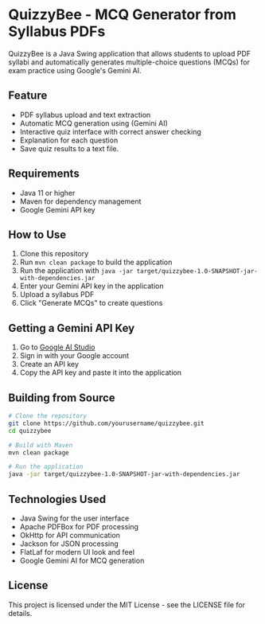 # QuizzyBee - MCQ Generator from Syllabus PDFs

QuizzyBee is a Java Swing application that allows students to upload PDF syllabi and automatically generates multiple-choice questions (MCQs) for exam practice using Google's Gemini AI.

## Feature

- PDF syllabus upload and text extraction
- Automatic MCQ generation using (Gemini AI)
- Interactive quiz interface with correct answer checking
- Explanation for each question
- Save quiz results to a text file.

## Requirements

- Java 11 or higher
- Maven for dependency management
- Google Gemini API key

## How to Use

1. Clone this repository
2. Run `mvn clean package` to build the application
3. Run the application with `java -jar target/quizzybee-1.0-SNAPSHOT-jar-with-dependencies.jar`
4. Enter your Gemini API key in the application
5. Upload a syllabus PDF
6. Click "Generate MCQs" to create questions

## Getting a Gemini API Key

1. Go to [Google AI Studio](https://makersuite.google.com/app/apikey)
2. Sign in with your Google account
3. Create an API key
4. Copy the API key and paste it into the application

## Building from Source

```bash
# Clone the repository
git clone https://github.com/yourusername/quizzybee.git
cd quizzybee

# Build with Maven
mvn clean package

# Run the application
java -jar target/quizzybee-1.0-SNAPSHOT-jar-with-dependencies.jar
```

## Technologies Used

- Java Swing for the user interface
- Apache PDFBox for PDF processing
- OkHttp for API communication
- Jackson for JSON processing
- FlatLaf for modern UI look and feel
- Google Gemini AI for MCQ generation

## License

This project is licensed under the MIT License - see the LICENSE file for details. 

